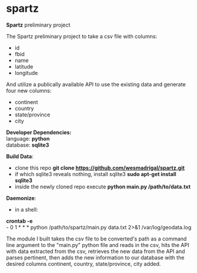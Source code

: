 spartz
======

<b>Spartz</b> preliminary project


The Spartz preliminary project to take a csv file with columns:
  - id
  - fbid
  - name
  - latitude
  - longitude

And utilize a publically available API to use the existing data and generate four new columns:
  - continent
  - country
  - state/province
  - city


<b>Developer Dependencies:</b><br>
  language: <b>python</b><br>
  database: <b>sqlite3</b>


<b>Build Data</b>:
  - clone this repo <b>git clone https://github.com/wesmadrigal/spartz.git</b>
  - if which sqlite3 reveals nothing, install sqlite3
    <b>sudo apt-get install sqlite3</b>
  - inside the newly cloned repo execute
    <b>python main.py /path/to/data.txt</b>


<b>Daemonize</b>:
  - in a shell:<br>
<tr><b>crontab -e</b><br>
  - 0 1 * * * python /path/to/spartz/main.py data.txt 2>&1 /var/log/geodata.log

  
The module I built takes the csv file to be converted's path as a command line argument to the "main.py"
python file and reads in the csv, hits the API with data extracted from the csv, retrieves the new data
from the API and parses pertinent, then adds the new information to our database with the desired columns
continent, country, state/province, city added.


